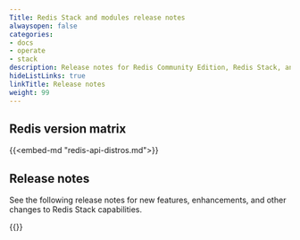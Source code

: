 ```yaml
---
Title: Redis Stack and modules release notes
alwaysopen: false
categories:
- docs
- operate
- stack
description: Release notes for Redis Community Edition, Redis Stack, and modules
hideListLinks: true
linkTitle: Release notes
weight: 99
---
```


## Redis version matrix

{{<embed-md "redis-api-distros.md">}}

## Release notes

See the following release notes for new features, enhancements, and other changes to Redis Stack capabilities.

{{<table-children columnNames="Release notes,Description" columnSources="LinkTitle,Description" enableLinks="LinkTitle" limitTags="visible">}}